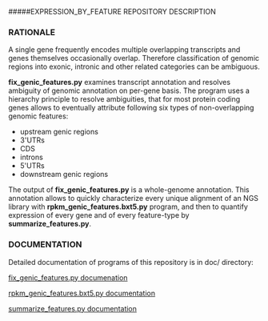 #####EXPRESSION_BY_FEATURE REPOSITORY DESCRIPTION


### RATIONALE 

A single gene frequently encodes multiple overlapping transcripts and genes
themselves occasionally overlap. Therefore classification of genomic regions
into exonic, intronic and other related categories can be ambiguous.

**fix_genic_features.py** examines transcript annotation and resolves ambiguity
of genomic annotation on per-gene basis. The program uses a hierarchy principle
to resolve ambiguities, that for most protein coding genes allows to eventually
attribute following six types of non-overlapping genomic features:

 - upstream genic regions
 - 3'UTRs
 - CDS
 - introns
 - 5'UTRs
 - downstream genic regions

The output of **fix_genic_features.py** is a whole-genome annotation. This
annotation allows to quickly characterize every unique alignment of an NGS
library with **rpkm_genic_features.bxt5.py** program, and then to quantify
expression of every gene and of every feature-type by
**summarize_features.py**. 


### DOCUMENTATION 

Detailed documentation of programs of this repository is in doc/ directory:

[fix_genic_features.py documenation](https://github.com/getopt/EXPRESSION_BY_FEATURE/blob/master/doc/fix_genic_features.md)

[rpkm_genic_features.bxt5.py documentation](https://github.com/getopt/EXPRESSION_BY_FEATURE/blob/master/doc/rpkm_genic_features.bxt5.md)

[summarize_features.py documentation](https://github.com/getopt/EXPRESSION_BY_FEATURE/blob/master/doc/summarize_features.md)



